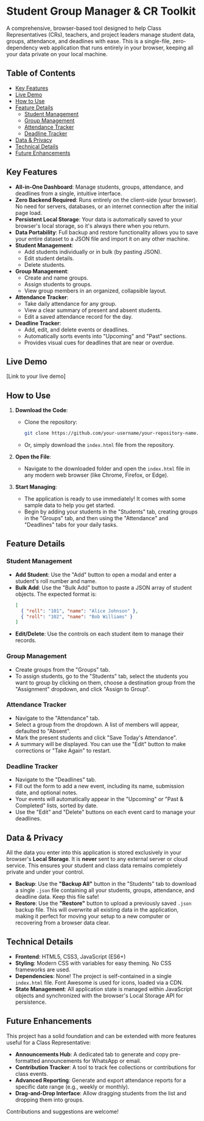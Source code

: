 # Student Group Manager & CR Toolkit

 <!-- Optional: Add a screenshot URL here -->

A comprehensive, browser-based tool designed to help Class Representatives (CRs), teachers, and project leaders manage student data, groups, attendance, and deadlines with ease. This is a single-file, zero-dependency web application that runs entirely in your browser, keeping all your data private on your local machine.

## Table of Contents

- [Key Features](#key-features)
- [Live Demo](#live-demo)
- [How to Use](#how-to-use)
- [Feature Details](#feature-details)
  - [Student Management](#student-management)
  - [Group Management](#group-management)
  - [Attendance Tracker](#attendance-tracker)
  - [Deadline Tracker](#deadline-tracker)
- [Data & Privacy](#data--privacy)
- [Technical Details](#technical-details)
- [Future Enhancements](#future-enhancements)

## Key Features

- **All-in-One Dashboard**: Manage students, groups, attendance, and deadlines from a single, intuitive interface.
- **Zero Backend Required**: Runs entirely on the client-side (your browser). No need for servers, databases, or an internet connection after the initial page load.
- **Persistent Local Storage**: Your data is automatically saved to your browser's local storage, so it's always there when you return.
- **Data Portability**: Full backup and restore functionality allows you to save your entire dataset to a JSON file and import it on any other machine.
- **Student Management**:
  - Add students individually or in bulk (by pasting JSON).
  - Edit student details.
  - Delete students.
- **Group Management**:
  - Create and name groups.
  - Assign students to groups.
  - View group members in an organized, collapsible layout.
- **Attendance Tracker**:
  - Take daily attendance for any group.
  - View a clear summary of present and absent students.
  - Edit a saved attendance record for the day.
- **Deadline Tracker**:
  - Add, edit, and delete events or deadlines.
  - Automatically sorts events into "Upcoming" and "Past" sections.
  - Provides visual cues for deadlines that are near or overdue.

## Live Demo

[Link to your live demo] <!-- TODO: If you host this on GitHub Pages, Vercel, or Netlify, put the link here -->

## How to Use

1.  **Download the Code**:
    - Clone the repository:
      ```bash
      git clone https://github.com/your-username/your-repository-name.git
      ```
    - Or, simply download the `index.html` file from the repository.

2.  **Open the File**:
    - Navigate to the downloaded folder and open the `index.html` file in any modern web browser (like Chrome, Firefox, or Edge).

3.  **Start Managing**:
    - The application is ready to use immediately! It comes with some sample data to help you get started.
    - Begin by adding your students in the "Students" tab, creating groups in the "Groups" tab, and then using the "Attendance" and "Deadlines" tabs for your daily tasks.

## Feature Details

### Student Management

- **Add Student**: Use the "Add" button to open a modal and enter a student's roll number and name.
- **Bulk Add**: Use the "Bulk Add" button to paste a JSON array of student objects. The expected format is:
  ```json
  [
    { "roll": "101", "name": "Alice Johnson" },
    { "roll": "102", "name": "Bob Williams" }
  ]
  ```
- **Edit/Delete**: Use the controls on each student item to manage their records.

### Group Management

- Create groups from the "Groups" tab.
- To assign students, go to the "Students" tab, select the students you want to group by clicking on them, choose a destination group from the "Assignment" dropdown, and click "Assign to Group".

### Attendance Tracker

- Navigate to the "Attendance" tab.
- Select a group from the dropdown. A list of members will appear, defaulted to "Absent".
- Mark the present students and click "Save Today's Attendance".
- A summary will be displayed. You can use the "Edit" button to make corrections or "Take Again" to restart.

### Deadline Tracker

- Navigate to the "Deadlines" tab.
- Fill out the form to add a new event, including its name, submission date, and optional notes.
- Your events will automatically appear in the "Upcoming" or "Past & Completed" lists, sorted by date.
- Use the "Edit" and "Delete" buttons on each event card to manage your deadlines.

## Data & Privacy

All the data you enter into this application is stored exclusively in your browser's **Local Storage**. It is **never** sent to any external server or cloud service. This ensures your student and class data remains completely private and under your control.

- **Backup**: Use the **"Backup All"** button in the "Students" tab to download a single `.json` file containing all your students, groups, attendance, and deadline data. Keep this file safe!
- **Restore**: Use the **"Restore"** button to upload a previously saved `.json` backup file. This will overwrite all existing data in the application, making it perfect for moving your setup to a new computer or recovering from a browser data clear.

## Technical Details

- **Frontend**: HTML5, CSS3, JavaScript (ES6+)
- **Styling**: Modern CSS with variables for easy theming. No CSS frameworks are used.
- **Dependencies**: None! The project is self-contained in a single `index.html` file. Font Awesome is used for icons, loaded via a CDN.
- **State Management**: All application state is managed within JavaScript objects and synchronized with the browser's Local Storage API for persistence.

## Future Enhancements

This project has a solid foundation and can be extended with more features useful for a Class Representative:

- **Announcements Hub**: A dedicated tab to generate and copy pre-formatted announcements for WhatsApp or email.
- **Contribution Tracker**: A tool to track fee collections or contributions for class events.
- **Advanced Reporting**: Generate and export attendance reports for a specific date range (e.g., weekly or monthly).
- **Drag-and-Drop Interface**: Allow dragging students from the list and dropping them into groups.

Contributions and suggestions are welcome!
